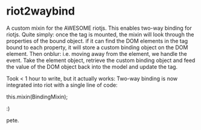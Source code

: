 # riot2waybind
A custom mixin for the AWESOME riotjs. This enables two-way binding for riotjs. Quite simply: once the tag is mounted, the mixin will look through the properties of the bound object. if it can find the DOM elements in the tag bound to each property, it will store a custom binding object on the DOM element. Then onblur: i.e. moving away from the element, we handle the event. Take the element object, retrieve the custom binding object and feed the value of the DOM object back into the model and update the tag.

Took < 1 hour to write, but it actually works: Two-way binding is now integrated into riot with a single line of code:

this.mixin(BindingMixin);

:)

pete. 
